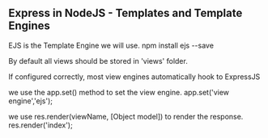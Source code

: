 Express in NodeJS - Templates and Template Engines
--------------------------------------------------

EJS is the Template Engine we will use.
npm install ejs --save

By default all views should be stored in 'views' folder.

If configured correctly, most view engines automatically hook to ExpressJS

we use the app.set() method to set the view engine.
app.set('view engine','ejs');

we use res.render(viewName, [Object model]) to render the response.
res.render('index');

